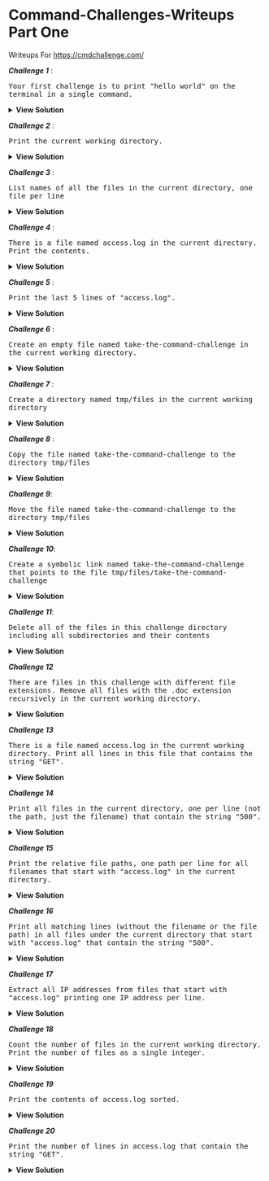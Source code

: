 # Command-Challenges-Writeups Part One
Writeups For https://cmdchallenge.com/ 

***Challenge 1*** :

<kbd>Your first challenge is to print "hello world" on the terminal in a single command.</kbd>

<details>
  <summary> <b>View Solution </b></summary>
  
```
  echo "hello world
  ```
</details>

***Challenge 2*** :

<kbd>Print the current working directory.</kbd>
<details>
  <summary> <b>View Solution </b></summary>
  
```
  pwd
  ```
</details>

***Challenge 3*** :

<h><kbd>List names of all the files in the current directory, one file per line</kbd></h>
<details>
  <summary> <b>View Solution </b></summary>
  
```
  ls
  ```
</details>

***Challenge 4*** :

<kbd>There is a file named access.log in the current directory. Print the contents.</kbd>
<details>
  <summary> <b>View Solution </b></summary>
  
 ```
  cat access.log
  ```
 </details>
 
 ***Challenge 5*** :
 
 <kbd>Print the last 5 lines of "access.log".</kbd>
<details>
  <summary> <b>View Solution </b></summary>
  
```
  cat access.log | tail -n 5
  ```
</details>

 ***Challenge 6*** :
 
 <kbd>Create an empty file named take-the-command-challenge in the current working directory.</kbd>
<details>
  <summary> <b>View Solution </b></summary>
  
```
  > take-the-command-challenge
  ```
</details>

 ***Challenge 7*** :
 
 <kbd>Create a directory named tmp/files in the current working directory</kbd>

<details>
  <summary> <b>View Solution </b></summary>
  
```
  mkdir -p tmp/files
  ```
</details>
 
 ***Challenge 8*** :
 
 <kbd>Copy the file named take-the-command-challenge to the directory tmp/files</kbd>

<details>
  <summary> <b>View Solution </b></summary>
  
```
  cp take-the-command-challenge  tmp/files
  ```
</details>

***Challenge 9***: 

<kbd>Move the file named take-the-command-challenge to the directory tmp/files</kbd>

<details>
  <summary> <b>View Solution </b></summary>
  
```
  mv take-the-command-challenge  tmp/files
  ```
</details>

***Challenge 10***: 

<kbd>Create a symbolic link named take-the-command-challenge that points to the file tmp/files/take-the-command-challenge</kbd>

<details>
  <summary> <b>View Solution </b></summary>
  
```
  ln -s tmp/files/take-the-command-challenge take-the-command-challenge
  ```
</details>

***Challenge 11***:

<kbd>Delete all of the files in this challenge directory including all subdirectories and their contents</kbd>

<details>
  <summary> <b>View Solution </b></summary>
  
```
  rm -rf .* ./*
  ```
</details>

***Challenge 12***

<kbd>There are files in this challenge with different file extensions. Remove all files with the .doc extension recursively in the current working directory.</kbd>

<details>
  <summary> <b>View Solution </b></summary>
  
```
  rm -f **/*.doc
  ```
</details>

***Challenge 13***

<kbd>There is a file named access.log in the current working directory. Print all lines in this file that contains the string "GET".</kbd>

<details>
  <summary> <b>View Solution </b></summary>
  
```
  cat access.log | grep -i "GET"
  ```
</details>

***Challenge 14***

<kbd>Print all files in the current directory, one per line (not the path, just the filename) that contain the string "500".</kbd>

<details>
  <summary> <b>View Solution </b></summary>
  
```
  grep -Rli "500"
  ```
</details>

***Challenge 15***

<kbd>Print the relative file paths, one path per line for all filenames that start with "access.log" in the current directory.</kbd>

<details>
  <summary> <b>View Solution </b></summary>
  
```
  ls -r
  ```
</details>

***Challenge 16***

<kbd>Print all matching lines (without the filename or the file path) in all files under the current directory that start with "access.log" that contain the string "500".</kbd>

<details>
  <summary> <b>View Solution </b></summary>
  
```
  find ./ -type f -name access.* -exec grep -i "500" "{}" ";"
  ```
</details>

***Challenge 17***

<kbd>Extract all IP addresses from files that start with "access.log" printing one IP address per line.</kbd>

<details>
  <summary> <b>View Solution </b></summary>
  
```
  find . -type f -name access.log* -exec egrep -io '[0-9]{1,3}(\.[0-9]{1,3}){3}' "{}" ";" 
  ```
</details>

***Challenge 18***

<kbd>Count the number of files in the current working directory. Print the number of files as a single integer.

</kbd>

<details>
  <summary> <b>View Solution </b></summary>
  
```
  ls -l | wc -l
  ```
</details>

***Challenge 19***

<kbd>Print the contents of access.log sorted.
</kbd>

<details>
  <summary> <b>View Solution </b></summary>
  
```
  cat access.log | sort
  ```
</details>

***Challenge 20***

<kbd>Print the number of lines in access.log that contain the string "GET".
</kbd>

<details>
  <summary> <b>View Solution </b></summary>
  
```
  cat access.log | grep -io "GET" | wc -l
  ```
</details>




